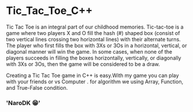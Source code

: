 <h1>Tic_Tac_Toe_C++</h1>
<p>Tic Tac Toe is an integral part of our childhood memories.
Tic-tac-toe is a game where two players X and O fill the hash (#) shaped box (consist of two vertical lines crossing two horizontal lines) with their alternate turns. The player who first fills the box with 3Xs or 3Os in a horizontal, vertical, or diagonal manner will win the game. 
In some cases, when none of the players succeeds in filling the boxes horizontally, vertically, or diagonally with 3Xs or 3Os, then the game will be considered to be a draw.</p>
Creating a Tic Tac Toe game in C++ is easy.With my game you can play with your friends or vs Computer .
for algorithm we using Array, Function, and True-False condition.<br>
<h3>'NaroDK 😁'</h3>
